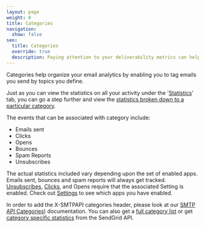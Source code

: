 ```yaml
---
layout: page
weight: 0
title: Categories
navigation:
  show: false
seo:
  title: Categories
  override: true
  description: Paying attention to your deliverability metrics can help optimize your delivery rate and reduce the risk of being seen as a spammer.
---
```


Categories help organize your email analytics by enabling you to tag emails you send by topics you define.

Just as you can view the statistics on all your activity under the '[Statistics]({{root_url}}/help-support/analytics-and-reporting/stats-overview)' tab, you can go a step further and view the [statistics broken down to a particular category]({{root_url}}/help-support/analytics-and-reporting/categories/).

The events that can be associated with category include:

-   Emails sent
-   Clicks
-   Opens
-   Bounces
-   Spam Reports
-   Unsubscribes

The actual statistics included vary depending upon the set of enabled apps. Emails sent, bounces and spam reports will always get tracked. [Unsubscribes]({{root_url}}/help-support/sending-email/subscription-tracking/), [Clicks]({{root_url}}/help-support/analytics-and-reporting/click-tracking/), and Opens require that the associated Setting is enabled. Check out [Settings]({{site.app_url}}/settings) to see which apps you have enabled.

In order to add the X-SMTPAPI categories header, please look at our [SMTP API Categories]({{root_url}}/for-developers/sending-email/categories/)) documentation. You can also
get a [full category list]({{root_url}}//for-developers/sending-email/categories#-GET) or get [category specific statistics]({{root_url}}/API_Reference/Web_API_v3/Stats/categories.html) from the SendGrid API.
